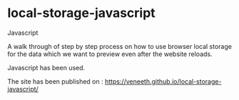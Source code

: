 # local-storage-javascript

Javascript

A walk through of step by step process on how to use browser local storage for the data which we want to preview even after the website reloads.

Javascript has been used.

The site has been published on :
https://veneeth.github.io/local-storage-javascript/
